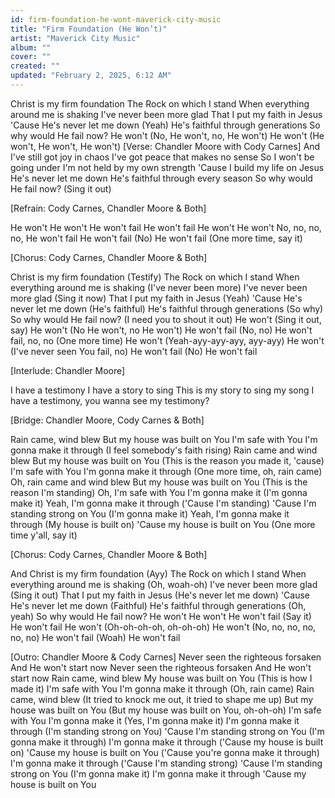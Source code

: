 ```yaml
---
id: firm-foundation-he-wont-maverick-city-music
title: "Firm Foundation (He Won’t)"
artist: "Maverick City Music"
album: ""
cover: ""
created: ""
updated: "February 2, 2025, 6:12 AM"
---
```


Christ is my firm foundation
The Rock on which I stand
When everything around me is shaking
I've never been more glad
That I put my faith in Jesus
'Cause He's never let me down (Yeah)
He's faithful through generations
So why would He fail now?
He won't (No, He won't, no, He won't)
He won't (He won't, He won't, He won't)
[Verse: Chandler Moore with Cody Carnes]
And I've still got joy in chaos
I've got peace that makes no sense
So I won't be going under
I'm not held by my own strength
'Cause I build my life on Jesus
Hе's never let mе down
He's faithful through every season
So why would He fail now? (Sing it out)

[Refrain: Cody Carnes, Chandler Moore & Both]

He won't
He won't
He won't fail
He won't fail
He won't
He won't
No, no, no, no, He won't fail
He won't fail (No)
He won't fail (One more time, say it)

[Chorus: Cody Carnes, Chandler Moore & Both]

Christ is my firm foundation (Testify)
The Rock on which I stand
When everything around me is shaking (I've never been more)
I've never been more glad (Sing it now)
That I put my faith in Jesus (Yeah)
'Cause He's never let me down (He's faithful)
He's faithful through generations (So why)
So why would He fail now? (I need you to shout it out)
He won't (Sing it out, say)
He won't (No He won't, no He won't)
He won't fail (No, no)
He won't fail, no, no (One more time)
He won't (Yeah-ayy-ayy-ayy, ayy-ayy)
He won't (I've never seen You fail, no)
He won't fail (No)
He won't fail

[Interlude: Chandler Moore]

I have a testimony
I have a story to sing
This is my story to sing my song
I have a testimony, you wanna see my testimony?

[Bridge: Chandler Moore, Cody Carnes & Both]

Rain came, wind blew
But my house was built on You
I'm safe with You
I'm gonna make it through (I feel somebody's faith rising)
Rain came and wind blew
But my house was built on You (This is the reason you made it, 'cause)
I'm safe with You
I'm gonna make it through (One more time, oh, rain came)
Oh, rain came and wind blew
But my house was built on You (This is the reason I'm standing)
Oh, I'm safe with You
I'm gonna make it (I'm gonna make it)
Yeah, I'm gonna make it through ('Cause I'm standing)
'Cause I'm standing strong on You (I'm gonna make it)
Yeah, I'm gonna make it through (My house is built on)
'Cause my house is built on You (One more time y'all, say it)

[Chorus: Cody Carnes, Chandler Moore & Both]

And Christ is my firm foundation (Ayy)
The Rock on which I stand
When everything around me is shaking (Oh, woah-oh)
I've never been more glad (Sing it out)
That I put my faith in Jesus (He's never let me down)
'Cause He's never let me down (Faithful)
He's faithful through generations (Oh, yeah)
So why would He fail now?
He won't
He won't
He won't fail (Say it)
He won't fail
He won't (Oh-oh-oh-oh, oh-oh-oh)
He won't (No, no, no, no, no, no)
He won't fail (Woah)
He won't fail

[Outro: Chandler Moore & Cody Carnes]
Never seen the righteous forsaken
And He won't start now
Never seen the righteous forsaken
And He won't start now
Rain came, wind blew
My house was built on You (This is how I made it)
I'm safe with You
I'm gonna make it through (Oh, rain came)
Rain came, wind blew (It tried to knock me out, it tried to shape me up)
But my house was built on You (But my house was built on You, oh-oh-oh)
I'm safe with You
I'm gonna make it (Yes, I'm gonna make it)
I'm gonna make it through (I'm standing strong on You)
'Cause I'm standing strong on You (I'm gonna make it through)
I'm gonna make it through ('Cause my house is built on)
'Cause my house is built on You ('Cause you're gonna make it through)
I'm gonna make it through ('Cause I'm standing strong)
'Cause I'm standing strong on You (I'm gonna make it)
I'm gonna make it through
'Cause my house is built on You